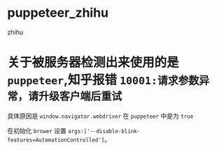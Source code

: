 # puppeteer_zhihu
zhihu

# 关于被服务器检测出来使用的是 `puppeteer`,知乎报错 `10001:请求参数异常，请升级客户端后重试`
具体原因是 `window.navigator.webdriver` 在 `puppeteer` 中是为 `true`

在初始化 `brower` 设置 `args:['--disable-blink-features=AutomationControlled']`。
        